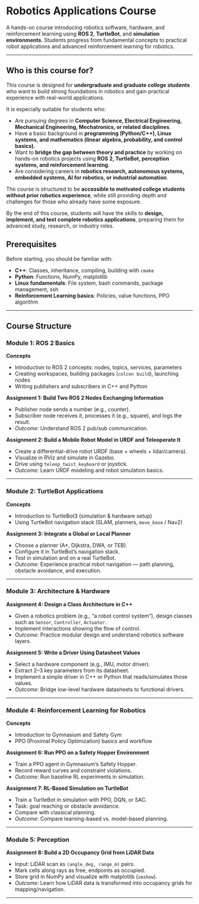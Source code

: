 # Robotics Applications Course

A hands-on course introducing robotics software, hardware, and reinforcement learning using **ROS 2**, **TurtleBot**, and **simulation environments**. Students progress from fundamental concepts to practical robot applications and advanced reinforcement learning for robotics.

---

## Who is this course for?

This course is designed for **undergraduate and graduate college students** who want to build strong foundations in robotics and gain practical experience with real-world applications.

It is especially suitable for students who:
- Are pursuing degrees in **Computer Science, Electrical Engineering, Mechanical Engineering, Mechatronics, or related disciplines**.  
- Have a basic background in **programming (Python/C++), Linux systems, and mathematics (linear algebra, probability, and control basics)**.  
- Want to **bridge the gap between theory and practice** by working on hands-on robotics projects using **ROS 2, TurtleBot, perception systems, and reinforcement learning**.  
- Are considering careers in **robotics research, autonomous systems, embedded systems, AI for robotics, or industrial automation**.  

The course is structured to be **accessible to motivated college students without prior robotics experience**, while still providing depth and challenges for those who already have some exposure.  

By the end of this course, students will have the skills to **design, implement, and test complete robotics applications**, preparing them for advanced study, research, or industry roles.


## Prerequisites

Before starting, you should be familiar with:

- **C++**: Classes, inheritance, compiling, building with `cmake`  
- **Python**: Functions, NumPy, matplotlib  
- **Linux fundamentals**: File system, bash commands, package management, ssh  
- **Reinforcement Learning basics**: Policies, value functions, PPO algorithm  

---

##  Course Structure

### Module 1: ROS 2 Basics
**Concepts**
- Introduction to ROS 2 concepts: nodes, topics, services, parameters  
- Creating workspaces, building packages (`colcon build`), launching nodes  
- Writing publishers and subscribers in C++ and Python  

**Assignment 1: Build Two ROS 2 Nodes Exchanging Information**  
- Publisher node sends a number (e.g., counter).  
- Subscriber node receives it, processes it (e.g., square), and logs the result.  
- *Outcome*: Understand ROS 2 pub/sub communication.  

**Assignment 2: Build a Mobile Robot Model in URDF and Teleoperate It**  
- Create a differential-drive robot URDF (base + wheels + lidar/camera).  
- Visualize in RViz and simulate in Gazebo.  
- Drive using `teleop_twist_keyboard` or joystick.  
- *Outcome*: Learn URDF modeling and robot simulation basics.  

---

### Module 2: TurtleBot Applications
**Concepts**
- Introduction to TurtleBot3 (simulation & hardware setup)  
- Using TurtleBot navigation stack (SLAM, planners, `move_base` / Nav2)  

**Assignment 3: Integrate a Global or Local Planner**  
- Choose a planner (A*, Dijkstra, DWA, or TEB).  
- Configure it in TurtleBot’s navigation stack.  
- Test in simulation and on a real TurtleBot.  
- *Outcome*: Experience practical robot navigation — path planning, obstacle avoidance, and execution.  

---

### Module 3: Architecture & Hardware

**Assignment 4: Design a Class Architecture in C++**  
- Given a robotics problem (e.g., “a robot control system”), design classes such as `Sensor`, `Controller`, `Actuator`.  
- Implement interactions showing the flow of control.  
- *Outcome*: Practice modular design and understand robotics software layers.  

**Assignment 5: Write a Driver Using Datasheet Values**  
- Select a hardware component (e.g., IMU, motor driver).  
- Extract 2–3 key parameters from its datasheet.  
- Implement a simple driver in C++ or Python that reads/simulates those values.  
-  *Outcome*: Bridge low-level hardware datasheets to functional drivers.  

---

### Module 4: Reinforcement Learning for Robotics

**Concepts**
- Introduction to Gymnasium and Safety Gym  
- PPO (Proximal Policy Optimization) basics and workflow  

**Assignment 6: Run PPO on a Safety Hopper Environment**  
- Train a PPO agent in Gymnasium’s Safety Hopper.  
- Record reward curves and constraint violations.  
-  *Outcome*: Run baseline RL experiments in simulation.  

**Assignment 7: RL-Based Simulation on TurtleBot**  
- Train a TurtleBot in simulation with PPO, DQN, or SAC.  
- Task: goal reaching or obstacle avoidance.  
- Compare with classical planning.  
-  *Outcome*: Compare learning-based vs. model-based planning.  

---

### Module 5: Perception

**Assignment 8: Build a 2D Occupancy Grid from LiDAR Data**  
- Input: LiDAR scan as `(angle_deg, range_m)` pairs.  
- Mark cells along rays as free, endpoints as occupied.  
- Store grid in NumPy and visualize with matplotlib (`imshow`).  
-  *Outcome*: Learn how LiDAR data is transformed into occupancy grids for mapping/navigation.  

---
